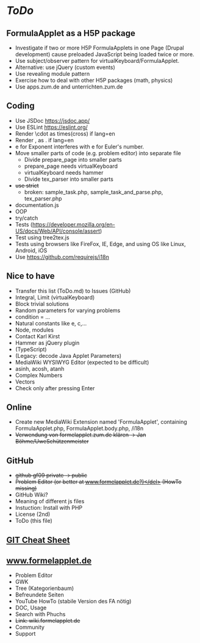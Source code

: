 # *ToDo* #

## FormulaApplet as a H5P package
* Investigate if two or more H5P FormulaApplets in one Page (Drupal development)
cause preloaded JavaScript being loaded twice or more.
* Use subject/observer pattern for virtualKeyboard/FormulaApplet.
* Alternative: use jQuery (custom events)
* Use revealing module pattern
* Exercise how to deal with other H5P packages (math, physics)
* Use apps.zum.de and unterrichten.zum.de 
## Coding
* Use JSDoc https://jsdoc.app/
* Use ESLint https://eslint.org/
* Render \cdot as times(cross) if lang=en
* Render , as . if lang=en
* e for Exponent interferes with e for Euler's number.
* Move smaller parts of code (e.g. problem editor) into separate file
    + Divide prepare_page into smaller parts
    * prepare_page needs virtualKeyboard
    * virtualKeyboard needs hammer
    * Divide tex_parser into smaller parts
* <del>use strict</del>
  * broken: sample_task.php, sample_task_and_parse.php, tex_parser.php
* documentation.js
* OOP
* try/catch
* Tests (https://developer.mozilla.org/en-US/docs/Web/API/console/assert)
* Test using tree2tex.js
* Tests using browsers like FireFox, IE, Edge, and using OS like Linux, Android, iOS
* Use https://github.com/requirejs/i18n

## Nice to have
* Transfer this list (ToDo.md) to Issues (GitHub)
* Integral, Limit (virtualKeyboard)
* Block trivial solutions
* Random parameters for varying problems
* condition = ...
* Natural constants like e, c,...
* Node, modules
* Contact Karl Kirst
* Hammer as jQuery plugin
* (TypeScript)
* (Legacy: decode Java Applet Parameters)
* MediaWiki WYSIWYG Editor (expected to be difficult)
* asinh, acosh, atanh
* Complex Numbers
* Vectors
* Check only after pressing Enter
## Online
* Create new MediaWiki Extension named 'FormulaApplet', containing FormulaApplet.php, FormulaApplet.body.php, /i18n
* <del>Verwendung von formelapplet.zum.de klären -> Jan Böhme/UweSchützenmeister</del>
## GitHub
* <del>github gf09 private -> public</del>
* <del>Problem Editor (or better at www.formelapplet.de?)</del> (HowTo missing)
* GitHub Wiki?
* Meaning of different js files
* Instuction: Install with PHP
* License (2nd)
* ToDo (this file)
## [GIT Cheat Sheet](../../git-cheat.php "Spickzettel für GIT")
## www.formelapplet.de
* Problem Editor
* GWK
* Tree (Kategorienbaum)
* Befreundete Seiten
* YouTube HowTo (stabile Version des FA nötig)
* DOC, Usage
* Search with Phuchs
* <del>Link: wiki.formelapplet.de</del>
* Community 
* Support
   
